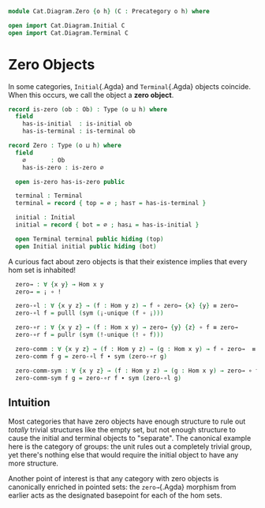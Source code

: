 <!--
```agda
open import Cat.Univalent
open import Cat.Prelude
```
-->

```agda
module Cat.Diagram.Zero {o h} (C : Precategory o h) where

open import Cat.Diagram.Initial C
open import Cat.Diagram.Terminal C
```

<!--
```agda
open import Cat.Reasoning C
```
-->

# Zero Objects

In some categories, `Initial`{.Agda} and `Terminal`{.Agda} objects
coincide. When this occurs, we call the object a **zero object**.

```agda
record is-zero (ob : Ob) : Type (o ⊔ h) where
  field
    has-is-initial  : is-initial ob
    has-is-terminal : is-terminal ob

record Zero : Type (o ⊔ h) where
  field
    ∅       : Ob
    has-is-zero : is-zero ∅

  open is-zero has-is-zero public

  terminal : Terminal
  terminal = record { top = ∅ ; has⊤ = has-is-terminal }

  initial : Initial
  initial = record { bot = ∅ ; has⊥ = has-is-initial }

  open Terminal terminal public hiding (top)
  open Initial initial public hiding (bot)
```

A curious fact about zero objects is that their existence implies that
every hom set is inhabited!

```agda
  zero→ : ∀ {x y} → Hom x y
  zero→ = ¡ ∘ !

  zero-∘l : ∀ {x y z} → (f : Hom y z) → f ∘ zero→ {x} {y} ≡ zero→
  zero-∘l f = pulll (sym (¡-unique (f ∘ ¡)))

  zero-∘r : ∀ {x y z} → (f : Hom x y) → zero→ {y} {z} ∘ f ≡ zero→
  zero-∘r f = pullr (sym (!-unique (! ∘ f)))

  zero-comm : ∀ {x y z} → (f : Hom y z) → (g : Hom x y) → f ∘ zero→  ≡ zero→ ∘ g
  zero-comm f g = zero-∘l f ∙ sym (zero-∘r g)

  zero-comm-sym : ∀ {x y z} → (f : Hom y z) → (g : Hom x y) → zero→ ∘ f  ≡ g ∘ zero→
  zero-comm-sym f g = zero-∘r f ∙ sym (zero-∘l g)
```

## Intuition

<!-- [TODO: Reed M, 15/02/2022]  Link to the category of groups -->

Most categories that have zero objects have enough structure to rule out
*totally* trivial structures like the empty set, but not enough
structure to cause the initial and terminal objects to "separate". The
canonical example here is the category of groups: the unit rules out a
completely trivial group, yet there's nothing else that would require
the initial object to have any more structure.

Another point of interest is that any category with zero objects is
canonically enriched in pointed sets: the `zero→`{.Agda} morphism from
earlier acts as the designated basepoint for each of the hom sets.
